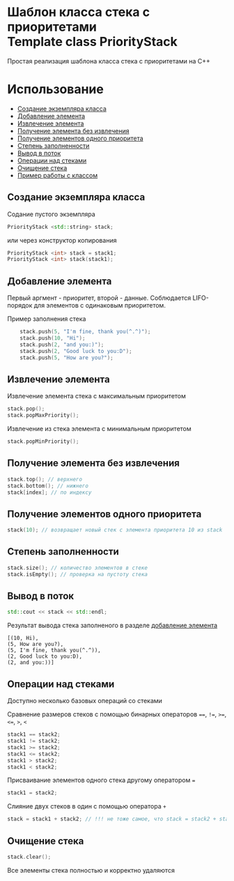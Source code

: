 # Шаблон класса стека с приоритетами<br/>Template class PriorityStack

Простая реализация шаблона класса стека с приоритетами на C++

# Использование 

- [Создание экземпляра класса](#1)
- [Добавление элемента](#2)
- [Извлечение элемента](#3)
- [Получение элемента без извлечения](#4)
- [Получение элементов одного приоритета](#5)
- [Степень заполненности](#6)
- [Вывод в поток](#7)
- [Операции над стеками](#8)
- [Очищение стека](#9)
- [Пример работы с классом](Example.cpp)

## Создание экземпляра класса <a name="1"></a>
Содание пустого экземпляра
```cpp
PriorityStack <std::string> stack;
```
или через конструктор копирования
```cpp
PriorityStack <int> stack = stack1;
PriorityStack <int> stack(stack1);
```

## Добавление элемента<a name="2"></a>

Первый аргмент - приоритет, второй - данные. Соблюдается LIFO-порядок для элементов с одинаковым приоритетом.

Пример заполнения стека
```cpp
	stack.push(5, "I'm fine, thank you(^.^)");
	stack.push(10, "Hi");
	stack.push(2, "and you:)");
	stack.push(2, "Good luck to you:D");
	stack.push(5, "How are you?");
```

##  Извлечение элемента <a name="3"></a>
Извлечение элемента стека с максимальным приоритетом
```cpp
stack.pop();
stack.popMaxPriority();
```
Извлечение из стека элемента с минимальным приоритетом
```cpp
stack.popMinPriority();
```

## Получение элемента без извлечения<a name="4"></a>
```cpp
stack.top(); // верхнего
stack.bottom(); // нижнего
stack[index]; // по индексу
```

## Получение элементов одного приоритета<a name="5"></a>
```cpp
stack(10); // возвращает новый стек с элемента приоритета 10 из stack
```

## Степень заполненности<a name="6"></a>
```cpp
stack.size(); // количество элементов в стеке
stack.isEmpty(); // проверка на пустоту стека
```

## Вывод в поток<a name="7"></a>
```cpp
std::cout << stack << std::endl;
```
Результат вывода стека заполненого в разделе [добавление элемента](#2)
```
[(10, Hi),
(5, How are you?),
(5, I'm fine, thank you(^.^)),
(2, Good luck to you:D),
(2, and you:))]
```

## Операции над стеками<a name="8"></a>
Доступно несколько базовых операций со стеками

Сравнение размеров стеков с помощью бинарных операторов `==`, `!=`, `>=`, `<=`, `>`, `<`
```cpp
stack1 == stack2;
stack1 != stack2;
stack1 >= stack2;
stack1 <= stack2;
stack1 > stack2;
stack1 < stack2;
```

Присваивание элементов одного стека другому оператором `=`
```cpp
stack1 = stack2;
```

Слияние двух стеков в один с помощью оператора `+`
```cpp
stack = stack1 + stack2; // !!! не тоже самое, что stack = stack2 + stack1;
```

## Очищение стека<a name="9"></a>
```cpp
stack.clear();
```
Все элементы стека полностью и корректно удаляются
